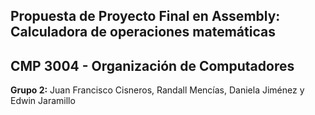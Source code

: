 ## Propuesta de Proyecto Final en Assembly: Calculadora de operaciones matemáticas
## CMP 3004 - Organización de Computadores
**Grupo 2:** Juan Francisco Cisneros, Randall Mencías, Daniela Jiménez y Edwin Jaramillo 

